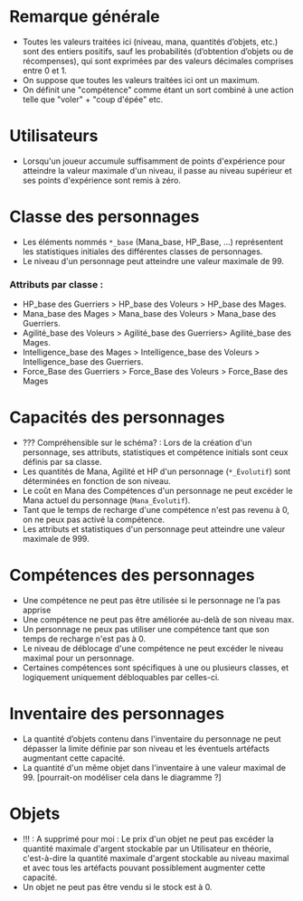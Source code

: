 # Remarque générale
- Toutes les valeurs traitées ici (niveau, mana, quantités d’objets, etc.) sont des entiers positifs, sauf les probabilités (d’obtention d’objets ou de récompenses), qui sont exprimées par des valeurs décimales comprises entre 0 et 1.
- On suppose que toutes les valeurs traitées ici ont un maximum.
- On définit une "compétence" comme étant un sort combiné à une action telle que "voler" + "coup d'épée" etc.

# Utilisateurs 
- Lorsqu'un joueur accumule suffisamment de points d'expérience pour atteindre la valeur maximale d'un niveau, il passe au niveau supérieur et ses points d'expérience sont remis à zéro.

# Classe des personnages
- Les éléments nommés `*_base` (Mana_base, HP_Base, ...) représentent les statistiques initiales des différentes classes de personnages.
- Le niveau d'un personnage peut atteindre une valeur maximale de 99.

 ### Attributs par classe :

- HP_base des Guerriers > HP_base des Voleurs > HP_base des Mages.
- Mana_base des Mages > Mana_base des Voleurs > Mana_base des Guerriers.
- Agilité_base des Voleurs > Agilité_base des Guerriers> Agilité_base des Mages.
- Intelligence_base des Mages > Intelligence_base des Voleurs  > Intelligence_base des Guerriers.
- Force_Base des Guerriers > Force_Base des Voleurs >  Force_Base des Mages


# Capacités des personnages
- ??? Compréhensible sur le schéma? : Lors de la création d'un personnage, ses attributs, statistiques et compétence initials sont ceux définis par sa classe.
- Les quantités de Mana, Agilité et HP d'un personnage (`*_Évolutif`) sont déterminées en fonction de son niveau.
- Le coût en Mana des Compétences d'un personnage ne peut excéder le Mana actuel du personnage (`Mana_Évolutif`).
- Tant que le temps de recharge d'une compétence n'est pas revenu à 0, on ne peux pas activé la compétence.
- Les attributs et statistiques d'un personnage peut atteindre une valeur maximale de 999.


# Compétences des personnages
- Une compétence ne peut pas être utilisée si le personnage ne l’a pas apprise
- Une compétence ne peut pas être améliorée au-delà de son niveau max.
- Un personnage ne peux pas utiliser une compétence tant que son temps de recharge n'est pas à 0.
- Le niveau de déblocage d'une compétence ne peut excéder le niveau maximal pour un personnage.
- Certaines compétences sont spécifiques à une ou plusieurs classes, et logiquement uniquement débloquables par celles-ci.

# Inventaire des personnages
- La quantité d’objets contenu dans l'inventaire du personnage ne peut dépasser la limite définie par son niveau et les éventuels artéfacts augmentant cette capacité.
- La quantité d'un même objet dans l'inventaire à une valeur maximal de 99. [pourrait-on modéliser cela dans le diagramme ?]

# Objets
- !!! : A supprimé pour moi : Le prix d'un objet ne peut pas excéder la quantité maximale d'argent stockable par un Utilisateur en théorie, c'est-à-dire la quantité maximale d'argent stockable au niveau maximal et avec tous les artéfacts pouvant possiblement augmenter cette capacité.
-  Un objet ne peut pas être vendu si le stock est à 0.
